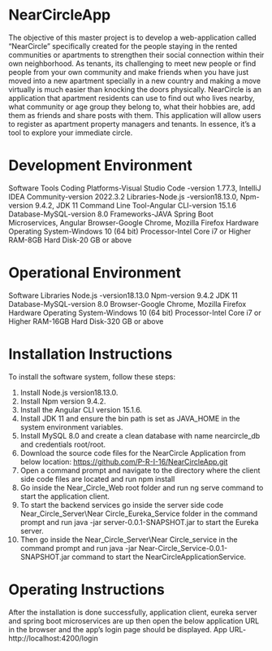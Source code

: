 # NearCircleApp
The objective of this master project is to develop a web-application called “NearCircle” specifically created for the people staying in the rented communities or apartments to strengthen their social connection within their own neighborhood. As tenants, its challenging to meet new people or find people from your own community and make friends when you have just moved into a new apartment specially in a new country and making a move virtually is much easier than knocking the doors physically.
NearCircle is an application that apartment residents can use to find out who lives nearby, what community or age group they belong to, what their hobbies are, add them as friends and share posts with them. This application will allow users to register as apartment property managers and tenants. In essence, it’s a tool to explore your immediate circle.

# Development Environment
Software Tools
Coding Platforms-Visual Studio Code -version 1.77.3, IntelliJ IDEA Community-version 2022.3.2
Libraries-Node.js -version18.13.0, Npm-version 9.4.2, JDK 11
Command Line Tool-Angular CLI-version 15.1.6
Database-MySQL-version 8.0
Frameworks-JAVA Spring Boot Microservices, Angular
Browser-Google Chrome, Mozilla Firefox
Hardware
Operating System-Windows 10 (64 bit)
Processor-Intel Core i7 or Higher
RAM-8GB
Hard Disk-20 GB or above

# Operational Environment
Software Libraries
Node.js -version18.13.0
Npm-version 9.4.2
JDK 11
Database-MySQL-version 8.0
Browser-Google Chrome, Mozilla Firefox
Hardware
Operating System-Windows 10 (64 bit)
Processor-Intel Core i7 or Higher
RAM-16GB
Hard Disk-320 GB or above


# Installation Instructions
To install the software system, follow these steps:
1.	Install Node.js version18.13.0.
2.	Install Npm version 9.4.2.
3.	Install the Angular CLI version 15.1.6.
4.	Install JDK 11 and ensure the bin path is set as JAVA_HOME in the  system environment variables.
5.	Install MySQL 8.0 and create a clean database with name nearcircle_db and credentials root/root.
6.	Download the source code files for the NearCircle Application from below location: https://github.com/P-R-I-16/NearCircleApp.git
7.	Open a command prompt and navigate to the directory where the client side code files are located and run npm install
8.	Go inside the Near_Circle_Web root folder and run ng serve command to start the application client.
9.	To start the backend services go inside the server side code Near_Circle_Server\Near Circle_Eureka_Service folder in the command prompt and run java -jar server-0.0.1-SNAPSHOT.jar to start the Eureka server.
10.	Then go inside the Near_Circle_Server\Near Circle_service in the command prompt and run java -jar Near-Circle_Service-0.0.1-SNAPSHOT.jar command to start the NearCircleApplicationService.

 # Operating Instructions 
After the installation is done successfully, application client, eureka server and spring boot microservices are up then open the below application URL in the browser and the app’s login page should be displayed.
App URL- http://localhost:4200/login

